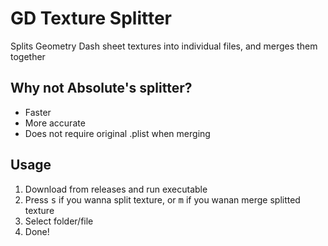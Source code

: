 
# GD Texture Splitter
Splits Geometry Dash sheet textures into individual files,
and merges them together

## Why not Absolute's splitter?
- Faster
- More accurate
- Does not require original .plist when merging

## Usage
1. Download from releases and run executable
2. Press <kbd>s</kbd> if you wanna split texture,
   or <kbd>m</kbd> if you wanan merge splitted texture
3. Select folder/file
4. Done!

